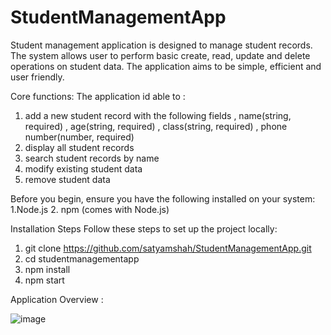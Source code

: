 # StudentManagementApp

Student management application is designed to manage student records. The
system allows user to perform basic create, read, update and delete operations on
student data. The application aims to be simple, efficient and user friendly.

Core functions:
The application id able to :
1. add a new student record with the following fields
, name(string, required)
, age(string, required)
, class(string, required)
, phone number(number, required)
2. display all student records
3. search student records by name
4. modify existing student data
5. remove student data

Before you begin, ensure you have the following installed on your system:
1.Node.js 
2. npm (comes with Node.js)

Installation Steps
Follow these steps to set up the project locally:
1. git clone https://github.com/satyamshah/StudentManagementApp.git
2. cd studentmanagementapp
3. npm install
4. npm start

Application Overview : 

![image](https://github.com/user-attachments/assets/f613508e-fc5b-4ad1-8539-9b28dd6db2e9)


